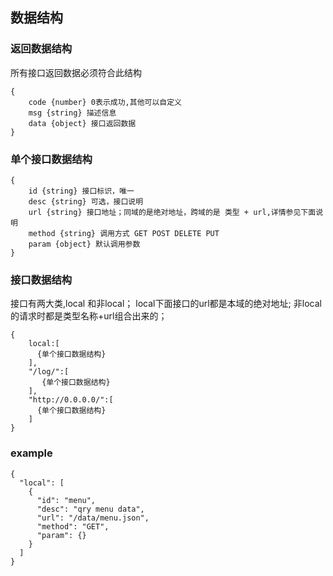 ## 数据结构
### 返回数据结构
所有接口返回数据必须符合此结构
```
{
    code {number} 0表示成功,其他可以自定义
    msg {string} 描述信息
    data {object} 接口返回数据
}
```
### 单个接口数据结构
```
{
    id {string} 接口标识，唯一
    desc {string} 可选，接口说明
    url {string} 接口地址；同域的是绝对地址，跨域的是 类型 + url,详情参见下面说明
    method {string} 调用方式 GET POST DELETE PUT
    param {object} 默认调用参数
}
```
### 接口数据结构
接口有两大类,local 和非local；
local下面接口的url都是本域的绝对地址;
非local的请求时都是类型名称+url组合出来的；
```
{
    local:[
      {单个接口数据结构}
    ],
    "/log/":[
       {单个接口数据结构}
    ],
    "http://0.0.0.0/":[
      {单个接口数据结构}
    ]
}
```

### example
```
{
  "local": [
    {
      "id": "menu",
      "desc": "qry menu data",
      "url": "/data/menu.json",
      "method": "GET",
      "param": {}
    }
  ]
}
```